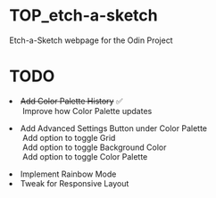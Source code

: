# TOP_etch-a-sketch
Etch-a-Sketch webpage for the Odin Project

 <h1>TODO</h1>
 <li><s>Add Color Palette History</s> ✅<br>
 <ul>
  Improve how Color Palette updates <br> 
 </ul>
 <li> Add Advanced Settings Button under Color Palette <br>
 <ul> 
  Add option to toggle Grid <br>
  Add option to toggle Background Color <br>
  Add option to toggle Color Palette <br> 
 </ul>
 <li> Implement Rainbow Mode <br>
 <li> Tweak for Responsive Layout <br>
